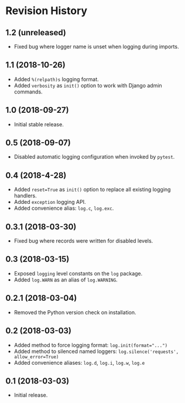 # Revision History

## 1.2 (unreleased)

- Fixed bug where logger name is unset when logging during imports.

## 1.1 (2018-10-26)

- Added `%(relpath)s` logging format.
- Added `verbosity` as `init()` option to work with Django admin commands.

## 1.0 (2018-09-27)

- Initial stable release.

## 0.5 (2018-09-07)

- Disabled automatic logging configuration when invoked by `pytest`.

## 0.4 (2018-4-28)

- Added `reset=True` as `init()` option to replace all existing logging handlers.
- Added `exception` logging API.
- Added convenience alias: `log.c`, `log.exc`.

## 0.3.1 (2018-03-30)

- Fixed bug where records were written for disabled levels.

## 0.3 (2018-03-15)

- Exposed `logging` level constants on the `log` package.
- Added `log.WARN` as an alias of `log.WARNING`.

## 0.2.1 (2018-03-04)

- Removed the Python version check on installation.

## 0.2 (2018-03-03)

- Added method to force logging format: `log.init(format="...")`
- Added method to silenced named loggers: `log.silence('requests', allow_error=True)`
- Added convenience aliases: `log.d`, `log.i`, `log.w`, `log.e`

## 0.1 (2018-03-03)

 - Initial release.

